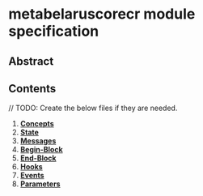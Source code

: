 # metabelaruscorecr module specification

## Abstract

<!-- TODO: Create a abstract definition of what this module does, what functionality does it enable and how it can be used. -->

## Contents

// TODO: Create the below files if they are needed.

1. **[Concepts](01_concepts.md)**
2. **[State](02_state.md)**
3. **[Messages](03_messages.md)**
4. **[Begin-Block](04_begin_block.md)**
5. **[End-Block](05_end_block.md)**
6. **[Hooks](06_hooks.md)**
7. **[Events](07_events.md)**
8. **[Parameters](08_params.md)**
